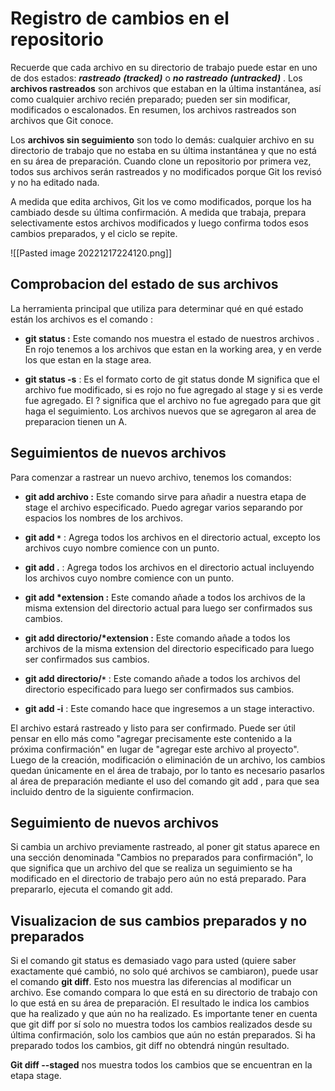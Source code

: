 # Registro de cambios en el repositorio
Recuerde que cada archivo en su directorio de trabajo puede estar en uno de dos estados: _**rastreado**_ _**(tracked)**_ o _**no rastreado**_ _**(untracked)**_ . Los **archivos rastreados** son archivos que estaban en la última instantánea, así como cualquier archivo recién preparado; pueden ser sin modificar, modificados o escalonados. En resumen, los archivos rastreados son archivos que Git conoce.

Los **archivos sin seguimiento** son todo lo demás: cualquier archivo en su directorio de trabajo que no estaba en su última instantánea y que no está en su área de preparación. Cuando clone un repositorio por primera vez, todos sus archivos serán rastreados y no modificados porque Git los revisó y no ha editado nada.

A medida que edita archivos, Git los ve como modificados, porque los ha cambiado desde su última confirmación. A medida que trabaja, prepara selectivamente estos archivos modificados y luego confirma todos esos cambios preparados, y el ciclo se repite.

![[Pasted image 20221217224120.png]]
## Comprobacion del estado de sus archivos
La herramienta principal que utiliza para determinar qué en qué estado están los archivos es el comando :

* **git status :** Este comando nos muestra el estado de nuestros archivos . En rojo tenemos a los archivos que estan en la working area, y en verde los que estan en la stage area.

* **git status -s** : Es el formato corto de git status donde M significa que el archivo fue modificado, si es rojo no fue agregado al stage y si es verde fue agregado. El ? significa que el archivo no fue agregado para que git haga el seguimiento. Los archivos nuevos que se agregaron al area de preparacion tienen un A.
## Seguimientos de nuevos archivos
Para comenzar a rastrear un nuevo archivo, tenemos los comandos:

* **git add archivo :** Este comando sirve para añadir a nuestra etapa de stage el archivo especificado. Puedo agregar varios separando por espacios los nombres de los archivos.

* **git add `*`** : Agrega todos los archivos en el directorio actual, excepto los archivos cuyo nombre comience con un punto.

* **git add .** : Agrega todos los archivos en el directorio actual incluyendo los archivos cuyo nombre comience con un punto. 

* **git add \*extension :** Este comando añade a todos los archivos de la misma extension del directorio actual para luego ser confirmados sus cambios.

* **git add directorio/\*extension :** Este comando añade a todos los archivos de la misma extension del directorio especificado para luego ser confirmados sus cambios.

* **git add directorio/`*`** : Este comando añade a todos los archivos del directorio especificado para luego ser confirmados sus cambios.

* **git add -i** : Este comando hace que ingresemos a un stage interactivo.

El archivo estará rastreado y listo para ser confirmado. Puede ser útil pensar en ello más como "agregar precisamente este contenido a la próxima confirmación" en lugar de "agregar este archivo al proyecto". Luego de la creación, modificación o eliminación de un archivo, los cambios quedan únicamente en el área de trabajo, por lo tanto es necesario pasarlos al área de preparación mediante el uso del comando git add , para que sea incluido dentro de la siguiente confirmacion.

## Seguimiento de nuevos archivos
Si cambia un archivo previamente rastreado, al poner git status aparece en una sección denominada "Cambios no preparados para confirmación", lo que significa que un archivo del que se realiza un seguimiento se ha modificado en el directorio de trabajo pero aún no está preparado. Para prepararlo, ejecuta el comando git add.
## Visualizacion de sus cambios preparados y no preparados
Si el comando git status es demasiado vago para usted (quiere saber exactamente qué cambió, no solo qué archivos se cambiaron), puede usar el comando **git diff**. Esto nos muestra las diferencias al modificar un archivo. Ese comando compara lo que está en su directorio de trabajo con lo que está en su área de preparación. El resultado le indica los cambios que ha realizado y que aún no ha realizado. Es importante tener en cuenta que git diff por sí solo no muestra todos los cambios realizados desde su última confirmación, solo los cambios que aún no están preparados. Si ha preparado todos los cambios, git diff no obtendrá ningún resultado.

**Git diff --staged** nos muestra todos los cambios que se encuentran en la etapa stage.
